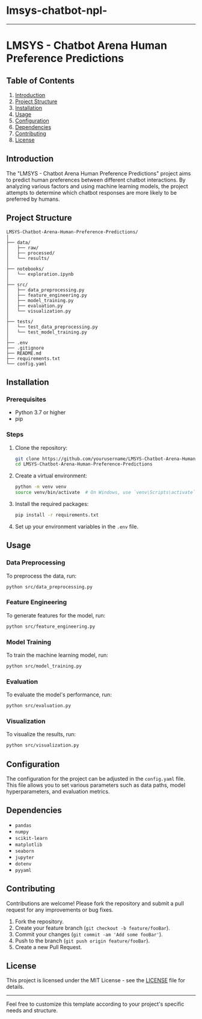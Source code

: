 # lmsys-chatbot-npl-

---

# LMSYS - Chatbot Arena Human Preference Predictions

## Table of Contents

1. [Introduction](#introduction)
2. [Project Structure](#project-structure)
3. [Installation](#installation)
4. [Usage](#usage)
5. [Configuration](#configuration)
6. [Dependencies](#dependencies)
7. [Contributing](#contributing)
8. [License](#license)

## Introduction

The "LMSYS - Chatbot Arena Human Preference Predictions" project aims to predict human preferences between different chatbot interactions. By analyzing various factors and using machine learning models, the project attempts to determine which chatbot responses are more likely to be preferred by humans.

## Project Structure

```
LMSYS-Chatbot-Arena-Human-Preference-Predictions/
│
├── data/
│   ├── raw/
│   ├── processed/
│   └── results/
│
├── notebooks/
│   └── exploration.ipynb
│
├── src/
│   ├── data_preprocessing.py
│   ├── feature_engineering.py
│   ├── model_training.py
│   ├── evaluation.py
│   └── visualization.py
│
├── tests/
│   └── test_data_preprocessing.py
│   └── test_model_training.py
│
├── .env
├── .gitignore
├── README.md
├── requirements.txt
└── config.yaml
```

## Installation

### Prerequisites

- Python 3.7 or higher
- pip

### Steps

1. Clone the repository:

   ```bash
   git clone https://github.com/yourusername/LMSYS-Chatbot-Arena-Human-Preference-Predictions.git
   cd LMSYS-Chatbot-Arena-Human-Preference-Predictions
   ```

2. Create a virtual environment:

   ```bash
   python -m venv venv
   source venv/bin/activate  # On Windows, use `venv\Scripts\activate`
   ```

3. Install the required packages:

   ```bash
   pip install -r requirements.txt
   ```

4. Set up your environment variables in the `.env` file.

## Usage

### Data Preprocessing

To preprocess the data, run:

```bash
python src/data_preprocessing.py
```

### Feature Engineering

To generate features for the model, run:

```bash
python src/feature_engineering.py
```

### Model Training

To train the machine learning model, run:

```bash
python src/model_training.py
```

### Evaluation

To evaluate the model's performance, run:

```bash
python src/evaluation.py
```

### Visualization

To visualize the results, run:

```bash
python src/visualization.py
```

## Configuration

The configuration for the project can be adjusted in the `config.yaml` file. This file allows you to set various parameters such as data paths, model hyperparameters, and evaluation metrics.

## Dependencies

- `pandas`
- `numpy`
- `scikit-learn`
- `matplotlib`
- `seaborn`
- `jupyter`
- `dotenv`
- `pyyaml`

## Contributing

Contributions are welcome! Please fork the repository and submit a pull request for any improvements or bug fixes.

1. Fork the repository.
2. Create your feature branch (`git checkout -b feature/fooBar`).
3. Commit your changes (`git commit -am 'Add some fooBar'`).
4. Push to the branch (`git push origin feature/fooBar`).
5. Create a new Pull Request.

## License

This project is licensed under the MIT License - see the [LICENSE](LICENSE) file for details.

---

Feel free to customize this template according to your project's specific needs and structure.
